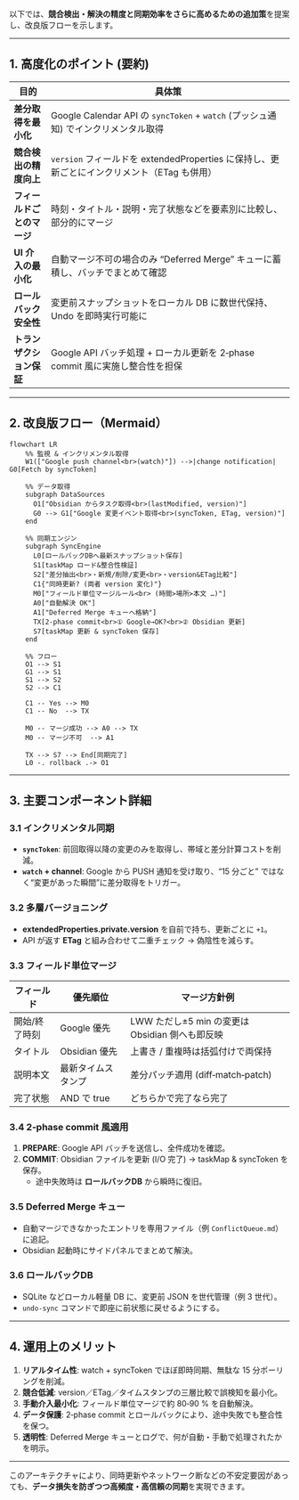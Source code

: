 以下では、**競合検出・解決の精度と同期効率をさらに高めるための追加策**を提案し、改良版フローを示します。  

---

## 1. 高度化のポイント (要約)

| 目的 | 具体策 |
|-----|-------|
| **差分取得を最小化** | Google Calendar API の `syncToken` + `watch` (プッシュ通知) でインクリメンタル取得 |
| **競合検出の精度向上** | `version` フィールドを extendedProperties に保持し、更新ごとにインクリメント（ETag も併用） |
| **フィールドごとのマージ** | 時刻・タイトル・説明・完了状態などを要素別に比較し、部分的にマージ |
| **UI 介入の最小化** | 自動マージ不可の場合のみ “Deferred Merge” キューに蓄積し、バッチでまとめて確認 |
| **ロールバック安全性** | 変更前スナップショットをローカル DB に数世代保持、Undo を即時実行可能に |
| **トランザクション保証** | Google API バッチ処理 + ローカル更新を 2‑phase commit 風に実施し整合性を担保 |

---

## 2. 改良版フロー（Mermaid）

```mermaid
flowchart LR
    %% 監視 & インクリメンタル取得
    W1(["Google push channel<br>(watch)"]) -->|change notification| G0[Fetch by syncToken]

    %% データ取得
    subgraph DataSources
      O1["Obsidian からタスク取得<br>(lastModified, version)"]
      G0 --> G1["Google 変更イベント取得<br>(syncToken, ETag, version)"]
    end

    %% 同期エンジン
    subgraph SyncEngine
      L0[ロールバックDBへ最新スナップショット保存]
      S1[taskMap ロード&整合性検証]
      S2["差分抽出<br>・新規/削除/変更<br>・version&ETag比較"]
      C1{"同時更新? (両者 version 変化)"} 
      M0["フィールド単位マージルール<br> (時間≻場所≻本文 …)"]
      A0["自動解決 OK"]
      A1["Deferred Merge キューへ格納"]
      TX[2‑phase commit<br>① Google→OK?<br>② Obsidian 更新]
      S7[taskMap 更新 & syncToken 保存]
    end

    %% フロー
    O1 --> S1
    G1 --> S1
    S1 --> S2
    S2 --> C1

    C1 -- Yes --> M0
    C1 -- No  --> TX

    M0 -- マージ成功 --> A0 --> TX
    M0 -- マージ不可  --> A1

    TX --> S7 --> End[同期完了]
    L0 -. rollback .-> O1
```

---

## 3. 主要コンポーネント詳細

### 3.1 インクリメンタル同期
- **`syncToken`**: 前回取得以降の変更のみを取得し、帯域と差分計算コストを削減。  
- **`watch` + channel**: Google から PUSH 通知を受け取り、“15 分ごと” ではなく“変更があった瞬間”に差分取得をトリガー。

### 3.2 多層バージョニング
- **extendedProperties.private.version** を自前で持ち、更新ごとに `+1`。  
- API が返す **ETag** と組み合わせて二重チェック → 偽陰性を減らす。

### 3.3 フィールド単位マージ
| フィールド | 優先順位 | マージ方針例 |
|-----------|---------|-------------|
| 開始/終了時刻 | Google 優先 | LWW ただし±5 min の変更は Obsidian 側へも即反映 |
| タイトル | Obsidian 優先 | 上書き / 重複時は括弧付けで両保持 |
| 説明本文 | 最新タイムスタンプ | 差分パッチ適用 (diff‑match‑patch) |
| 完了状態 | AND で true | どちらかで完了なら完了 |

### 3.4 2‑phase commit 風適用
1. **PREPARE**: Google API バッチを送信し、全件成功を確認。  
2. **COMMIT**: Obsidian ファイルを更新 (I/O 完了) → taskMap & syncToken を保存。  
   - 途中失敗時は **ロールバックDB** から瞬時に復旧。

### 3.5 Deferred Merge キュー
- 自動マージできなかったエントリを専用ファイル（例 `ConflictQueue.md`）に追記。  
- Obsidian 起動時にサイドパネルでまとめて解決。

### 3.6 ロールバックDB
- SQLite などローカル軽量 DB に、変更前 JSON を世代管理（例 3 世代）。  
- `undo-sync` コマンドで即座に前状態に戻せるようにする。

---

## 4. 運用上のメリット
1. **リアルタイム性**: watch + syncToken でほぼ即時同期、無駄な 15 分ポーリングを削減。  
2. **競合低減**: version／ETag／タイムスタンプの三層比較で誤検知を最小化。  
3. **手動介入最小化**: フィールド単位マージで約 80‑90 % を自動解決。  
4. **データ保護**: 2‑phase commit とロールバックにより、途中失敗でも整合性を保つ。  
5. **透明性**: Deferred Merge キューとログで、何が自動・手動で処理されたかを明示。

---

このアーキテクチャにより、同時更新やネットワーク断などの不安定要因があっても、**データ損失を防ぎつつ高頻度・高信頼の同期**を実現できます。